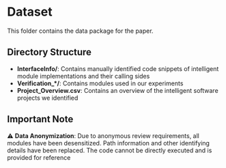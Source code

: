 # Dataset

This folder contains the data package for the paper.

## Directory Structure

- **InterfaceInfo/**: Contains manually identified code snippets of intelligent module implementations and their calling sides
- **Verification_*/**: Contains modules used in our experiments  
- **Project_Overview.csv**: Contains an overview of the intelligent software projects we identified

## Important Note

⚠️ **Data Anonymization**: Due to anonymous review requirements, all modules have been desensitized. Path information and other identifying details have been replaced. The code cannot be directly executed and is provided for reference
